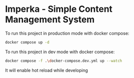 # Imperka - Simple Content Management System

To run this project in production mode with docker compose:

```bash
docker compose up -d
```

To run this project in dev mode with docker compose:

```bash
docker compose -f .\docker-compose.dev.yml up --watch
```

It will enable hot reload while developing